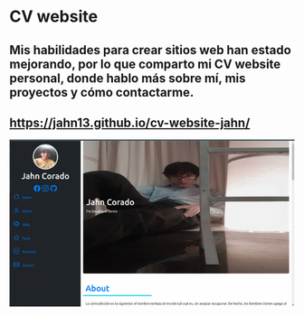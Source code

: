 # CV website
## Mis habilidades para crear sitios web han estado mejorando, por lo que comparto mi CV website personal, donde hablo más sobre mí, mis proyectos y cómo contactarme.

## https://jahn13.github.io/cv-website-jahn/

![Captura de pantalla de mi cv websit](./img/captura-cv-website.png)